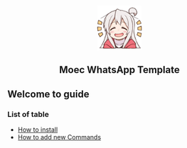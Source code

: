 <center>
  <img width="100px" src="../assets/moe.png" />
  <h2> Moec WhatsApp Template </h2>
</center>

## Welcome to guide

### List of table
- [How to install](install.md)
- [How to add new Commands](addcmd.md)